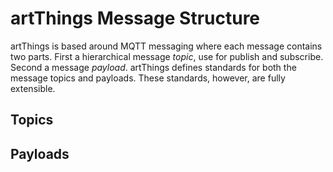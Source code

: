 # artThings Message Structure

artThings is based around MQTT messaging where each message contains two parts. First a hierarchical message *topic*, use for publish and subscribe. Second a message *payload*. artThings defines standards for both the message topics and payloads. These standards, however, are fully extensible.

## Topics

## Payloads


